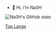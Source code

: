 - 👋 Hi, I’m Na0H


![Na0H's GitHub stats](https://github-readme-stats.vercel.app/api?username=seldomlee&show_icons=true&theme=tokyonight)


[Top Langs](https://github-readme-stats.vercel.app/api/top-langs/?username=seldomlee&layout=compact&theme=tokyonight)
